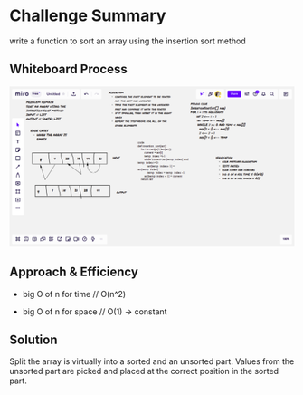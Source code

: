 # Challenge Summary
write a function to sort an array using the insertion sort method

## Whiteboard Process
![insertion_sort](insertion-sort.png)

## Approach & Efficiency

- big O of n for time // O(n^2)

- big O of n for space // O(1) -> constant

## Solution
Split the array is virtually into a sorted and an unsorted part. Values from the unsorted part are picked and placed at the correct position in the sorted part.
